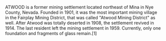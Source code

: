 ATWOOD is a former mining settlement located northeast of Mina in Nye County, Nevada. Founded in 1901, it was the most important mining village in the Fairplay Mining District, that was called "Atwood Mining District" as well. After Atwood was totally deserted in 1908, the settlement revived in 1914. The last resident left the mining settlement in 1959. Currently, only one foundation and fragments of glass remain.[1]
